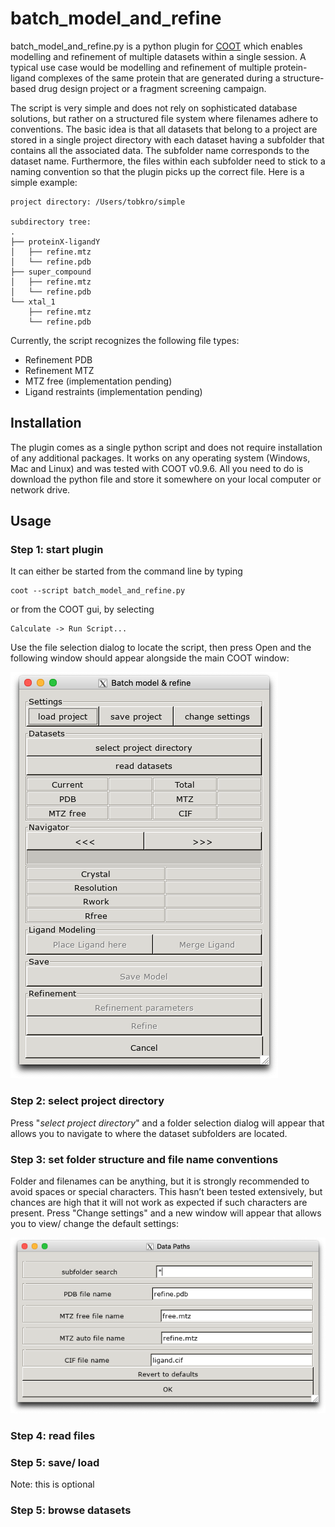 # batch_model_and_refine

batch_model_and_refine.py is a python plugin for [COOT](https://www2.mrc-lmb.cam.ac.uk/personal/pemsley/coot/) which enables modelling and refinement of multiple datasets within a single session. A typical use case would be modelling and refinement of multiple protein-ligand complexes of the same protein that are generated during a structure-based drug design project or a fragment screening campaign. 

The script is very simple and does not rely on sophisticated database solutions, but rather on a structured file system where filenames adhere to conventions. The basic idea is that all datasets that belong to a project are stored in a single project directory with each dataset having a subfolder that contains all the associated data. The subfolder name corresponds to the dataset name. Furthermore, the files within each subfolder need to stick to a naming convention so that the plugin picks up the correct file. Here is a simple example:

```
project directory: /Users/tobkro/simple

subdirectory tree:
.
├── proteinX-ligandY
│   ├── refine.mtz
│   └── refine.pdb
├── super_compound
│   ├── refine.mtz
│   └── refine.pdb
└── xtal_1
    ├── refine.mtz
    └── refine.pdb
```

Currently, the script recognizes the following file types:

* Refinement PDB
* Refinement MTZ
* MTZ free (implementation pending)
* Ligand restraints (implementation pending)

## Installation
The plugin comes as a single python script and does not require installation of any additional packages. It works on any operating system (Windows, Mac and Linux) and was tested with COOT v0.9.6. All you need to do is download the python file and store it somewhere on your local computer or network drive.

## Usage
### Step 1: start plugin
It can either be started from the command line by typing
```
coot --script batch_model_and_refine.py
```
or from the COOT gui, by selecting
```
Calculate -> Run Script...
```
Use the file selection dialog to locate the script, then press Open and the following window should appear alongside the main COOT window:

![](https://github.com/tkrojer/batch_model_and_refine/blob/main/images/main_window.png)

### Step 2: select project directory
Press "*select project directory*" and a folder selection dialog will appear that allows you to navigate to where the dataset subfolders are located.

### Step 3: set folder structure and file name conventions
Folder and filenames can be anything, but it is strongly recommended to avoid spaces or special characters. This hasn’t been tested extensively, but chances are high that it will not work as expected if such characters are present. Press "Change settings" and a new window will appear that allows you to view/ change the default settings:

![](https://github.com/tkrojer/batch_model_and_refine/blob/main/images/data_paths_simple.png)


### Step 4: read files

### Step 5: save/ load 
Note: this is optional

### Step 5: browse datasets
